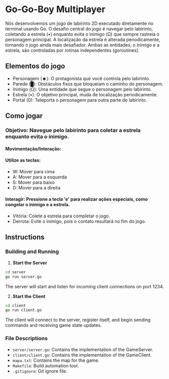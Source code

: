 # Go-Go-Boy Multiplayer

Nós desenvolvemos um jogo de labirinto 2D executado diretamente no terminal usando Go. O desafio central do jogo é navegar pelo labirinto, coletando a estrela (•) enquanto evita o inimigo (Ω) que sempre rastreia o personagem principal. A localização da estrela é alterada periodicamente, tornando o jogo ainda mais desafiador. Ambas as entidades, o inimigo e a estrela, são controladas por rotinas independentes (goroutines).

## Elementos do jogo
* Personagem (☻): O protagonista que você controla pelo labirinto.
* Parede (█): Obstáculos fixos que bloqueiam o caminho do personagem.
* Inimigo (Ω): Uma entidade que segue o personagem pelo labirinto.
* Estrela (•): O objetivo principal, muda de localização periodicamente.
* Portal (0): Teleporta o personagem para outra parte do labirinto.

## Como jogar

### Objetivo: Navegue pelo labirinto para coletar a estrela enquanto evita o inimigo.
#### Movimentação/Interação:
#### Utilize as teclas:
* W: Mover para cima
* A: Mover para a esquerda
* S: Mover para baixo
* D: Mover para a direita
#### Interagir: Pressione a tecla 'e' para realizar ações especiais, como congelar o inimigo e a estrela.
- Vitória: Colete a estrela para completar o jogo.
- Derrota: Evite o inimigo, pois o contato resultará no fim do jogo.

## Instructions

### Building and Running

1. **Start the Server**

```sh
cd server
go run server.go
```

The server will start and listen for incoming client connections on port 1234.

2. **Start the Client**

```sh
cd client
go run client.go
```

The client will connect to the server, register itself, and begin sending commands and receiving game state updates.

### File Descriptions

- `server/server.go`: Contains the implementation of the GameServer.
- `client/client.go`: Contains the implementation of the GameClient.
- `mapa.txt`: Contains the map for the game.
- `Makefile`: Build automation tool.
- `.gitignore`: Git ignore file.
